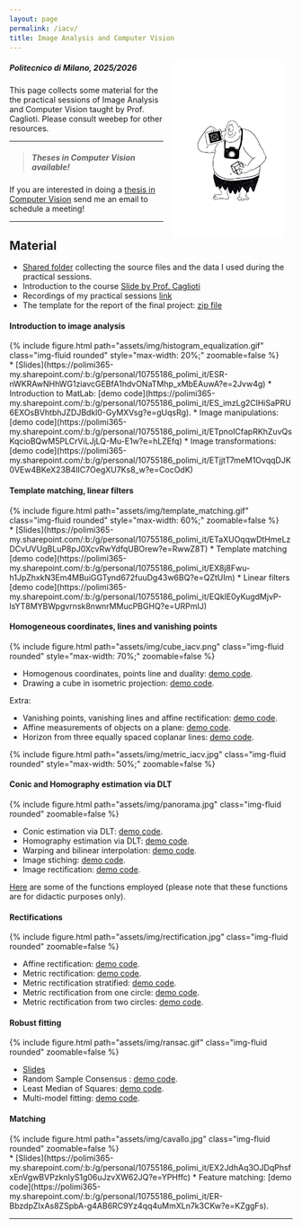 ```yaml
---
layout: page
permalink: /iacv/
title: Image Analysis and Computer Vision
---
```

<img src="../assets/img/ciclope.jpg" align="right" Hspace="15" Vspace="0" 
Border="0"  width="200" height="auto">
#####   Politecnico di Milano, 2025/2026

This page collects some material for the the practical sessions of Image Analysis and Computer Vision taught by Prof. Caglioti. Please consult weebep for other resources.

***

> ##### Theses in Computer Vision available!
If you are interested in doing a [thesis in Computer Vision](https://magrilu.github.io/thesis/) send me an email to schedule a meeting!

***

## Material

* [Shared folder](https://polimi365-my.sharepoint.com/:f:/g/personal/10755186_polimi_it/EpQZ_1BwJPpDuMN9bj2PlQEBCw696ly6IKC0o1Iwq7cL2g?e=JoghZf) collecting the source files and the data I used during the practical sessions.
* Introduction to the course [Slide by Prof. Caglioti](https://polimi365-my.sharepoint.com/:b:/g/personal/10755186_polimi_it/EdB-19dc9FFPrE0ovoyJxYEBxGqGlgIM7hNeCrWmSsBxxQ?e=TpxDOC)
* Recordings of my practical sessions [link](https://docs.google.com/spreadsheets/d/1SWuwLzWNb-8hCOPULQUSghMeCD174pNePTUSh1BfUuY/edit?usp=sharing)
* The template for the report of the final project: [zip file](https://polimi365-my.sharepoint.com/:u:/g/personal/10755186_polimi_it/EXhqADe0KkZGlp9CWQ1nitsBlfI9aLphLl1cqkoIHmJ5Yg?e=X0joWl)


#### Introduction to image analysis
<div class="col-sm-6 mt-3 mt-md-0">
    {% include figure.html path="assets/img/histogram_equalization.gif" class="img-fluid rounded" style="max-width: 20%;" zoomable=false %} 
</div>
* [Slides](https://polimi365-my.sharepoint.com/:b:/g/personal/10755186_polimi_it/ESR-nWKRAwNHhWG1ziavcGEBfA1hdvONaTMhp_xMbEAuwA?e=2Jvw4g)
* Introduction to MatLab: [demo code](https://polimi365-my.sharepoint.com/:b:/g/personal/10755186_polimi_it/ES_imzLg2ClHiSaPRU6EXOsBVhtbhJZDJBdkl0-GyMXVsg?e=gUqsRg).
* Image manipulations: [demo code](https://polimi365-my.sharepoint.com/:b:/g/personal/10755186_polimi_it/ETpnoICfapRKhZuvQsKqcioBQwM5PLCrViLJjLQ-Mu-E1w?e=hLZEfq)
* Image transformations: [demo code](https://polimi365-my.sharepoint.com/:b:/g/personal/10755186_polimi_it/ETjjtT7meM1OvqqDJK0VEw4BKeX23B4lIC7OegXU7Ks8_w?e=CocOdK)


#### Template matching, linear filters
<div class="col-sm-6 mt-3 mt-md-0">
    {% include figure.html path="assets/img/template_matching.gif" class="img-fluid rounded" style="max-width: 60%;" zoomable=false %} 
</div>
* [Slides](https://polimi365-my.sharepoint.com/:b:/g/personal/10755186_polimi_it/ETaXUOqqwDtHmeLzDCvUVUgBLuP8pJ0XcvRwYdfqUBOrew?e=RwwZ8T)
* Template matching [demo code](https://polimi365-my.sharepoint.com/:b:/g/personal/10755186_polimi_it/EX8j8Fwu-h1JpZhxkN3Em4MBuiGGTynd672fuuDg43w6BQ?e=QZtUIm)
* Linear filters [demo code](https://polimi365-my.sharepoint.com/:b:/g/personal/10755186_polimi_it/EQklE0yKugdMjvP-lsYT8MYBWpgvrnsk8nwnrMMucPBGHQ?e=URPmIJ)


#### Homogeneous coordinates, lines and vanishing points

<div class="col-sm-6 mt-3 mt-md-0">
    {% include figure.html path="assets/img/cube_iacv.png" class="img-fluid rounded" style="max-width: 70%;" zoomable=false %} 
</div>


* Homogenous coordinates, points line and duality: [demo code](https://polimi365-my.sharepoint.com/:b:/g/personal/10755186_polimi_it/EXwgWsWwyIVDu_FCkdQ3pRsBhU1-jQQchsbl7WmEdQHrZw?e=prh6aj). 
* Drawing a cube in isometric projection: [demo code](https://polimi365-my.sharepoint.com/:b:/g/personal/10755186_polimi_it/EREdWc5lK9BDoj0VfpkDxy0BHuuZogbld4d2sV7H_Xu1gw?e=dq8oll).



Extra:
* Vanishing points, vanishing lines and affine rectification: [demo code](https://polimi365-my.sharepoint.com/:b:/g/personal/10755186_polimi_it/Edc6GXQEmp1Gnzs_215QHyUBde22dhS_0jW6TA_ezCBqAA?e=6qNhqA).
* Affine measurements of objects on a plane: [demo code](https://polimi365-my.sharepoint.com/:b:/g/personal/10755186_polimi_it/ESucvFpICgNIs5DoD1DIQ38BpqziA8p_YfvC8z9CSdt8Lg?e=GF0cLw).
* Horizon from three equally spaced coplanar lines: [demo code](https://polimi365-my.sharepoint.com/:b:/g/personal/10755186_polimi_it/Ebr1CMH6bNtFhmM8wbYLbnIB6vxB5Gno_oLOx6Pyc7x2Tw?e=J5SPhJ).

<div class="col-sm-6 mt-3 mt-md-0">
    {% include figure.html path="assets/img/metric_iacv.jpg" class="img-fluid rounded"  style="max-width: 50%;" zoomable=false %} 
</div>


#### Conic and Homography estimation via DLT

<div class="col-sm-6 mt-3 mt-md-0">
    {% include figure.html path="assets/img/panorama.jpg" class="img-fluid rounded" zoomable=false %} 
</div>

* Conic estimation via DLT: [demo code](https://polimi365-my.sharepoint.com/:u:/g/personal/10755186_polimi_it/EX-98jj4zalDvUju9wOPa7ABoWjTtFNQDqi07X8M4rHZSQ?e=0W2MSz).
* Homography estimation via DLT: [demo code](https://polimi365-my.sharepoint.com/:b:/g/personal/10755186_polimi_it/ERuj4hJpxUlOqk-ckPFHK68BrzlIGEPk6EjpPAbJVglu8A?e=ZWAsrl).
* Warping and bilinear interpolation: [demo code](https://polimi365-my.sharepoint.com/:b:/g/personal/10755186_polimi_it/ES57RFUqG79Bvu8FWaG1EI0BrQysPOxFDTkbUBLCI31yEw?e=i6v7pm).
* Image stiching: [demo code](https://polimi365-my.sharepoint.com/:b:/g/personal/10755186_polimi_it/EerjLTrVropOj0L0SbrUzT8BTlsr46A0iE2Ivp_0Ge74Aw?e=jVUrZ9).
* Image rectification: [demo code](https://polimi365-my.sharepoint.com/:b:/g/personal/10755186_polimi_it/EZ6WvA7bSTlGtjdRuuP0mzUB3XywbMEhqdK50Is68mdupQ?e=gHGJZ9).

[Here](https://polimi365-my.sharepoint.com/:f:/g/personal/10755186_polimi_it/EnkMVsuAT3JGmQQ25LsDZxUBauW3ukGSPrdOFs--BqLTHQ?e=MUdZmg) are some of the functions employed (please note that these functions are for didactic purposes only).


#### Rectifications

<div class="col-sm-6 mt-3 mt-md-0">
    {% include figure.html path="assets/img/rectification.jpg" class="img-fluid rounded" zoomable=false %} 
</div>

* Affine rectification: [demo code](https://polimi365-my.sharepoint.com/:b:/g/personal/10755186_polimi_it/EXwBb81GfuFJugoxEyZTh6kBV3xMQlPByw_GvWTsomFCiA?e=1bPnB0).
* Metric rectification: [demo code](https://polimi365-my.sharepoint.com/:b:/g/personal/10755186_polimi_it/EQUpmenNUeRNqZeXWf60SyABPlKE2oYt_iK_ynzoh2k4UQ?e=MvvO4B).
* Metric rectification stratified: [demo code](https://polimi365-my.sharepoint.com/:b:/g/personal/10755186_polimi_it/EevfTOckyURLq99y7R3RmsgBR-E0lv4dg08fMIsj_PoADg?e=zFVEIt).
* Metric rectification from one circle: [demo code](https://polimi365-my.sharepoint.com/:b:/g/personal/10755186_polimi_it/ESpNIqwWmHBBvEiOlf07YewBSBc43kgtv2oiH3hS3oNIUA?e=ig8CHG).
* Metric rectification from two circles: [demo code](https://polimi365-my.sharepoint.com/:b:/g/personal/10755186_polimi_it/EZla6bNYXQhKs4cyhCdzKDkBZc30gHPf8uVqClnHfZPUHg?e=T8oT1s).

#### Robust fitting
<div class="col-sm-6 mt-3 mt-md-0">
    {% include figure.html path="assets/img/ransac.gif" class="img-fluid rounded" zoomable=false %} 
</div>

* [Slides](https://polimi365-my.sharepoint.com/:b:/g/personal/10755186_polimi_it/Ee-2oFfzrZFOpPDVcGP7aeABfRjSxqwl6z7UjCLitOdIsA?e=HjiNBa)
* Random Sample Consensus : [demo code](https://polimi365-my.sharepoint.com/:b:/g/personal/10755186_polimi_it/EXhVEKV9ZSRCisPpBtvlCloBDxTRaJoClD_JEpBtzOz5Fw?e=5wt7gR).
* Least Median of Squares: [demo code](https://polimi365-my.sharepoint.com/:b:/g/personal/10755186_polimi_it/EU649eHcmbdIo6MT4pxKT8wBzAhLP6RK7NlNPbnke43q0Q?e=vJZhfE).
* Multi-model fitting: [demo code](https://polimi365-my.sharepoint.com/:b:/g/personal/10755186_polimi_it/Ed-xn64yLU5NhKz0m-eyk3gByCw1HSP5AFLw9wEvAKA1hQ?e=bggGdk).


#### Matching

<div class="col-sm-6 mt-3 mt-md-0">
    {% include figure.html path="assets/img/cavallo.jpg" class="img-fluid rounded" zoomable=false %} 
</div>
* [Slides](https://polimi365-my.sharepoint.com/:b:/g/personal/10755186_polimi_it/EX2JdhAq3OJDqPhsfxEnVgwBVPzknIyS1g06uJzvXW62JQ?e=YPHffc)
* Feature matching: [demo code](https://polimi365-my.sharepoint.com/:b:/g/personal/10755186_polimi_it/ER-BbzdpZIxAs8ZSpbA-g4AB6RC9Yz4qq4uMmXLn7k3CKw?e=KZggFs).

***


[thesisProposal]:https://boracchi.faculty.polimi.it/docs/Thesis_Opportunities_Boracchi.pdf
